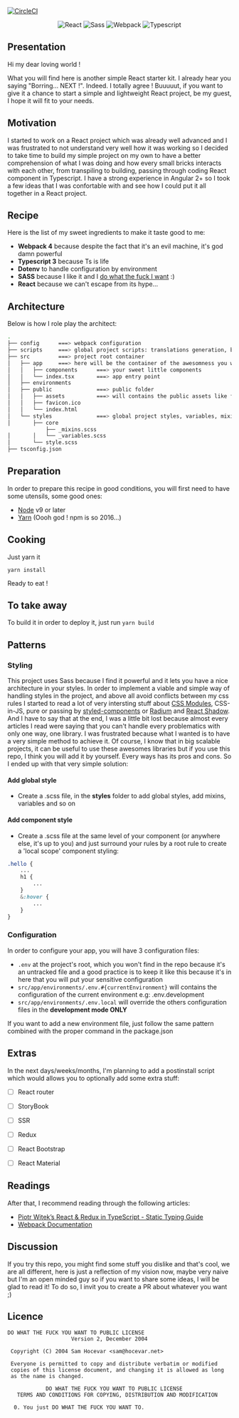 [![CircleCI](https://circleci.com/gh/krustypop/react-starter.svg?style=svg)](https://circleci.com/gh/krustypop/react-starter)
<p align="center">
<img src="https://codemedialab.com/wp-content/uploads/2017/09/reactjsicon-150x150.png" alt="React" />        
<img src="http://www.newthinktank.com/wp-content/uploads/2015/04/Sass-Tutorial.png" alt="Sass" />
<img src="https://mehraban.com.au/img/posts/webpacklogo.png"  alt="Webpack" />
<img src="https://sdtimes.com/wp-content/uploads/2018/09/1_JsyV8lXMuTbRVLQ2FPYWAg-150x150.png" alt="Typescript" />
</p>

## Presentation

Hi my dear loving world !

What you will find here is another simple React starter kit. I already hear you saying "Borring... NEXT !".
Indeed. I totally agree !
Buuuuut, if you want to give it a chance to start a simple and lightweight React project, be my guest, I hope it will fit to your needs.


## Motivation

I started to work on a React project which was already well advanced and I was frustrated to not understand very well how it was working so I decided to take time to build my simple project on my own to have a better comprehension of what I was doing and how every small bricks interacts with each other, from transpiling to building, passing through coding React component in Typescript.
I have a strong experience in Angular 2+ so I took a few ideas that I was confortable with and see how I could put it all together in a React project.


## Recipe

Here is the list of my sweet ingredients to make it taste good to me:

- **Webpack 4** because despite the fact that it's an evil machine, it's god damn powerful
- **Typescript 3** because Ts is life
- **Dotenv** to handle configuration by environment
- **SASS** because I like it and I [do what the fuck I want](http://www.wtfpl.net/) :)
- **React** because we can't escape from its hype...


## Architecture

Below is how I role play the architect:

```bash
.
├── config      ===> webpack configuration
├── scripts     ===> global project scripts: translations generation, building script, ...
├── src         ===> project root container
│   ├── app     ===> here will be the container of the awesomness you will create
│   │   ├── components      ===> your sweet little components
│   │   └── index.tsx       ===> app entry point
│   ├── environments
│   ├── public              ===> public folder
│   │   ├── assets          ===> will contains the public assets like fonts, images, ...
│   │   ├── favicon.ico
│   │   └── index.html
│   └── styles              ===> global project styles, variables, mixins
│       ├── core
            ├── _mixins.scss
│       │   └── _variables.scss
│       └── style.scss
├── tsconfig.json

```


## Preparation

In order to prepare this recipe in good conditions, you will first need to have some utensils, some good ones:

- [Node](https://nodejs.org/en/download/) v9 or later
- [Yarn](https://yarnpkg.com/en/docs/install) (Oooh god ! npm is so 2016...)


## Cooking

Just yarn it

```
yarn install
```

Ready to eat !


## To take away

To build it in order to deploy it, just run `yarn build`


## Patterns

### Styling

This project uses Sass because I find it powerful and it lets you have a nice architecture in your styles. 
In order to implement a viable and simple way of handling styles in the project, and above all avoid conflicts between my css rules I started to read a lot of very intersting stuff about [CSS Modules](https://github.com/css-modules/css-modules), CSS-in-JS, pure or passing by [styled-components](https://www.styled-components.com/) or [Radium](https://github.com/FormidableLabs/radium) and [React Shadow](https://github.com/Wildhoney/ReactShadow).
And I have to say that at the end, I was a little bit lost because almost every articles I read were saying that you can't handle every problematics with only one way, one library.
I was frustrated because what I wanted is to have a very simple method to achieve it. Of course, I know that in big scalable projects, it can be useful to use these awesomes libraries but if you use this repo, I think you will add it by yourself.
Every ways has its pros and cons.
So I ended up with that very simple solution:

#### Add global style
* Create a .scss file, in the **styles** folder to add global styles, add mixins, variables and so on

#### Add component style
* Create a .scss file at the same level of your component (or anywhere else, it's up to you) and just surround your rules by a root rule to create a 'local scope' component styling: 

```scss
.hello {
    ...
    h1 {
        ...
    }
    &:hover {
        ...
    }
}
```


### Configuration

In order to configure your app, you will have 3 configuration files:
- `.env` at the project's root, which you won't find in the repo because it's an untracked file and a good practice is to keep it like this because it's in here that you will put your sensitive configuration
- `src/app/environments/.env.#{currentEnvironment}` will contains the configuration of the current environment e.g: .env.development
- `src/app/environments/.env.local` will override the others configuration files in the **development mode ONLY**

If you want to add a new environment file, just follow the same pattern combined with the proper command in the package.json


## Extras

In the next days/weeks/months, I'm planning to add a postinstall script which would allows you to optionally add some extra stuff:

- [ ] React router
- [ ] StoryBook
- [ ] SSR
- [ ] Redux
- [ ] React Bootstrap
- [ ] React Material


## Readings

After that, I recommend reading through the following articles:

- [Piotr Witek’s React & Redux in TypeScript - Static Typing Guide](https://github.com/piotrwitek/react-redux-typescript-guide)
- [Webpack Documentation](https://webpack.js.org/concepts/)


## Discussion

If you try this repo, you might find some stuff you dislike and that's cool, we are all different, here is just a reflection of my vision now, maybe very naive but I'm an open minded guy so if you want to share some ideas, I will be glad to read it!
To do so, I invit you to create a PR about whatever you want ;)


## Licence

```
DO WHAT THE FUCK YOU WANT TO PUBLIC LICENSE
                    Version 2, December 2004

 Copyright (C) 2004 Sam Hocevar <sam@hocevar.net>

 Everyone is permitted to copy and distribute verbatim or modified
 copies of this license document, and changing it is allowed as long
 as the name is changed.

            DO WHAT THE FUCK YOU WANT TO PUBLIC LICENSE
   TERMS AND CONDITIONS FOR COPYING, DISTRIBUTION AND MODIFICATION

  0. You just DO WHAT THE FUCK YOU WANT TO.
```
